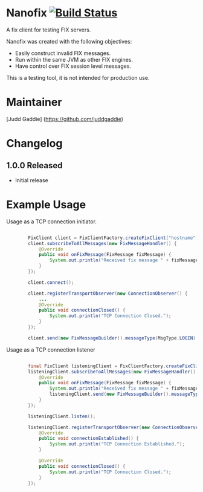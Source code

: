 Nanofix    [![Build Status](https://travis-ci.org/LMAX-Exchange/nanofix.svg)](https://travis-ci.org/LMAX-Exchange/nanofix)
==============

A fix client for testing FIX servers.

Nanofix was created with the following objectives:

- Easily construct invalid FIX messages.
- Run within the same JVM as other FIX engines.
- Have control over FIX session level messages.

This is a testing tool, it is not intended for production use.

Maintainer
==========

[Judd Gaddie] (https://github.com/juddgaddie)

Changelog
==========

## 1.0.0 Released

- Initial release


Example Usage
==========
Usage as a TCP connection initiator.
```java

        FixClient client = FixClientFactory.createFixClient("hostname", 2000);
        client.subscribeToAllMessages(new FixMessageHandler() {
            @Override
            public void onFixMessage(FixMessage fixMessage) {
                System.out.println("Received fix message " + fixMessage.toFixString());
            }
        });

        client.connect();

        client.registerTransportObserver(new ConnectionObserver() {
            ...
            @Override
            public void connectionClosed() {
                System.out.println("TCP Connection Closed.");
            }
        });

        client.send(new FixMessageBuilder().messageType(MsgType.LOGIN).username("hello").build());


```

Usage as a TCP connection listener
```java

        final FixClient listeningClient = FixClientFactory.createFixClient(2000);
        listeningClient.subscribeToAllMessages(new FixMessageHandler() {
            @Override
            public void onFixMessage(FixMessage fixMessage) {
                System.out.println("Received fix message " + fixMessage.toFixString());
                listeningClient.send(new FixMessageBuilder().messageType(MsgType.LOGIN).username("hello back").build());
            }
        });

        listeningClient.listen();

        listeningClient.registerTransportObserver(new ConnectionObserver() {
            @Override
            public void connectionEstablished() {
                System.out.println("TCP Connection Established.");
            }

            @Override
            public void connectionClosed() {
                System.out.println("TCP Connection Closed.");
            }
        });

```


